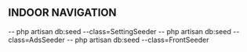## INDOOR NAVIGATION

-- php artisan db:seed --class=SettingSeeder
-- php artisan db:seed --class=AdsSeeder
-- php artisan db:seed --class=FrontSeeder
